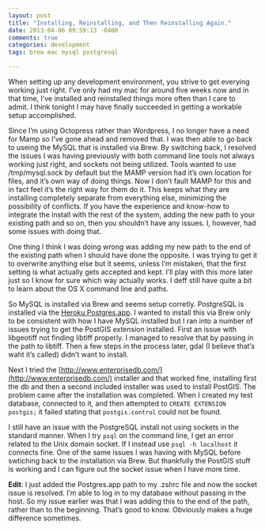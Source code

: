 ```yaml
---
layout: post
title: "Installing, Reinstalling, and Then Reinstalling Again."
date: 2013-04-06 09:59:13 -0400
comments: true
categories: development
tags: brew mac mysql postgresql

---
```


When setting up any development environment, you strive to get everying working just right. I’ve only had my mac for around five weeks now and in that time, I’ve installed and reinstalled things more often than I care to admit. I think tonight I may have finally succeeded in getting a workable setup accomplished.<!-- more -->

Since I’m using Octopress rather than Wordpress, I no longer have a need for Mamp so I’ve gone ahead and removed that. I was then able to go back to useing the MySQL that is installed via Brew. By switching back, I resolved the issues I was having previously with both command line tools not always working just right, and sockets not being utilized. Tools wanted to use /tmp/mysql.sock by default but the MAMP version had it’s own location for files, and it’s own way of doing things. Now I don’t fault MAMP for this and in fact feel it’s the right way for them do it. This keeps what they are installing completely separate from everything else, minimizing the possibility of conflicts. If you have the experience and know-how to integrate the install with the rest of the system, adding the new path to your existing path and so on, then you shouldn’t have any issues. I, however, had some issues with doing that.

One thing I think I was doing wrong was adding my new path to the end of the existing path when I should have done the opposite. I was trying to get it to overwrite anything else but it seems, unless I’m mistaken, that the first setting is what actually gets accepted and kept. I’ll play with this more later just so I know for sure which way actually works. I deff still have quite a bit to learn about the OS X command line and paths.

So MySQL is installed via Brew and seems setup corretly. PostgreSQL is installed via the [Heroku Postgres.app](http://postgresapp.com/). I wanted to install this via Brew only to be consistent with how I have MySQL installed but I ran into a number of issues trying to get the PostGIS extension installed. First an issue with libgeotiff not finding libtiff properly. I managed to resolve that by passing in the path to libtiff. Then a few steps in the process later, gdal (I believe that’s waht it’s called) didn’t want to install.

Next I tried the [http://www.enterprisedb.com/](http://www.enterprisedb.com/) installer and that worked fine, installing first the db and then a second included installer was used to install PostGIS. The problem came after the installation was completed. When I created my test database, connected to it, and then attempted to ```CREATE EXTENSION postgis;``` it failed stating that ```postgis.control``` could not be found.

I still have an issue with the PostgreSQL install not using sockets in the standard manner. When I try ```psql``` on the command line, I get an error related to the Unix domain socket. If I instead use ```psql -h localhost``` it connects fine. One of the same issues I was having with MySQL before swtiching back to the installation via Brew. But thankfully the PostGIS stuff is working and I can figure out the socket issue when I have more time.

**Edit**: I just added the Postgres.app path to my .zshrc file and now the socket issue is resolved. I’m able to log in to my database without passing in the host. So my issue earlier was that I was adding this to the end of the path, rather than to the beginning. That’s good to know. Obviously makes a huge difference sometimes.